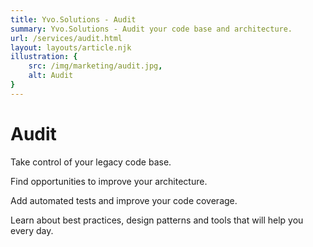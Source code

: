 ```yaml
---
title: Yvo.Solutions - Audit
summary: Yvo.Solutions - Audit your code base and architecture.
url: /services/audit.html
layout: layouts/article.njk
illustration: {
    src: /img/marketing/audit.jpg,
    alt: Audit
}
---
```


# Audit

Take control of your legacy code base.

Find opportunities to improve your architecture.

Add automated tests and improve your code coverage.

Learn about best practices, design patterns and tools that will help you every day.
